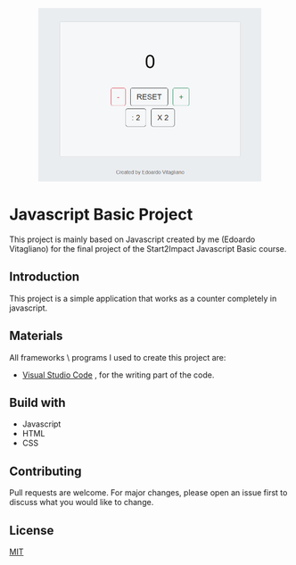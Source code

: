 <p align="center"><a href="https://r3ddy95.github.io/counter/"><img src="assets/images/counter.png" width="400"></a></p>

# Javascript Basic Project

This project is mainly based on Javascript created by me (Edoardo Vitagliano) for the final project of the Start2Impact Javascript Basic course.

## Introduction

This project is a simple application that works as a counter completely in javascript.

## Materials

All frameworks \ programs I used to create this project are:

- [Visual Studio Code](https://code.visualstudio.com/) , for the writing part of the code.

## Build with

- Javascript
- HTML
- CSS

## Contributing
Pull requests are welcome. For major changes, please open an issue first to discuss what you would like to change.


## License
[MIT](https://choosealicense.com/licenses/mit/)
